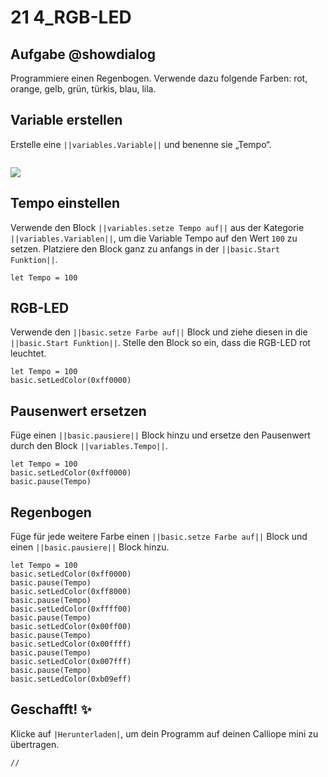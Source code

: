 # 21 4_RGB-LED


## Aufgabe  @showdialog
Programmiere einen Regenbogen. Verwende dazu folgende Farben:
rot, orange, gelb, grün, türkis, blau, lila.

## Variable erstellen
Erstelle eine ``||variables.Variable||`` und benenne sie „Tempo“.

```
```
![](https://calliope.cc/tutorials/variable_tempo.png)

## Tempo einstellen
Verwende den Block ``||variables.setze Tempo auf||`` aus der Kategorie ``||variables.Variablen||``, um die Variable Tempo auf den Wert `100` zu setzen. Platziere den Block ganz zu anfangs in der ``||basic.Start Funktion||``.

```blocks
let Tempo = 100
```

## RGB-LED
Verwende den ``||basic.setze Farbe auf||`` Block und ziehe diesen in die ``||basic.Start Funktion||``. Stelle den Block so ein, dass die RGB-LED rot leuchtet.

```blocks
let Tempo = 100
basic.setLedColor(0xff0000)
```

## Pausenwert ersetzen
Füge einen ``||basic.pausiere||`` Block hinzu und ersetze den Pausenwert durch den Block ``||variables.Tempo||``.
```blocks
let Tempo = 100
basic.setLedColor(0xff0000)
basic.pause(Tempo)
```

## Regenbogen
Füge für jede weitere Farbe einen ``||basic.setze Farbe auf||`` Block und einen ``||basic.pausiere||`` Block hinzu.

```blocks
let Tempo = 100
basic.setLedColor(0xff0000)
basic.pause(Tempo)
basic.setLedColor(0xff8000)
basic.pause(Tempo)
basic.setLedColor(0xffff00)
basic.pause(Tempo)
basic.setLedColor(0x00ff00)
basic.pause(Tempo)
basic.setLedColor(0x00ffff)
basic.pause(Tempo)
basic.setLedColor(0x007fff)
basic.pause(Tempo)
basic.setLedColor(0xb09eff)
```

## Geschafft! ✨
Klicke auf ``|Herunterladen|``, um dein Programm auf deinen Calliope mini zu übertragen.


```template
//
```



















